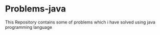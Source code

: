 # Problems-java
This Repository contains some of problems which i have solved using java programming language
